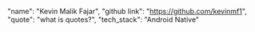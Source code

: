 "name": "Kevin Malik Fajar",
"github link": "https://github.com/kevinmf1",
"quote": "what is quotes?", 
"tech_stack": "Android Native" 